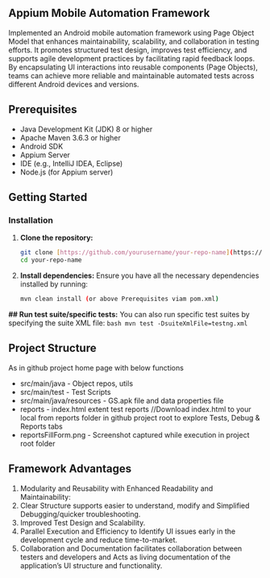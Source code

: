 ## Appium Mobile Automation Framework
Implemented an Android mobile automation framework using Page Object Model that enhances maintainability, scalability, and collaboration in testing efforts. It promotes structured test design, improves test efficiency, and supports agile development practices by facilitating rapid feedback loops. By encapsulating UI interactions into reusable components (Page Objects), teams can achieve more reliable and maintainable automated tests across different Android devices and versions.

## Prerequisites
- Java Development Kit (JDK) 8 or higher
- Apache Maven 3.6.3 or higher
- Android SDK
- Appium Server
- IDE (e.g., IntelliJ IDEA, Eclipse)
- Node.js (for Appium server)

## Getting Started
### Installation
1. **Clone the repository:**
    ```bash
    git clone [https://github.com/yourusername/your-repo-name](https://github.com/SoundharyaB/Java-Appium-Android-Page-Object-Model-Framework.git
    cd your-repo-name
    ```
2. **Install dependencies:**
    Ensure you have all the necessary dependencies installed by running:
    ```bash
    mvn clean install (or above Prerequisites viam pom.xml)

**## Run test suite/specific tests:**
    You can also run specific test suites by specifying the suite XML file:
    ```bash
    mvn test -DsuiteXmlFile=testng.xml
    ```

## Project Structure
As in github project home page with below functions
- src/main/java - Object repos, utils
- src/main/test - Test Scripts
- src/main/java/resources - GS.apk file and data properties file
- reports - index.html extent test reports  //Download index.html to your local from reports folder in github project root to explore Tests, Debug & Reports tabs 
- reportsFillForm.png - Screenshot captured while execution in project root folder


## Framework Advantages
1. Modularity and Reusability with Enhanced Readability and Maintainability:
2. Clear Structure supports easier to understand, modify and Simplified Debugging/quicker troubleshooting.
3. Improved Test Design and Scalability.
4. Parallel Execution and Efficiency to Identify UI issues early in the development cycle and reduce time-to-market.
5. Collaboration and Documentation facilitates collaboration between testers and developers and Acts as living documentation of the application’s UI structure and functionality.


